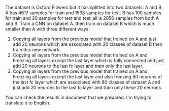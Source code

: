 The dataset is Oxford Flowers but it has splitted into two datasets: A and B. A has 4617 samples for train and 1538 samples for test. B has 100 samples for train and 20 samples for test and test_all is 2056 samples from both A and B.
Train a CNN on dataset A. then train on dataset B which is much smaller than A with three different ways:
<ol>
  <li>
    Copying all layers from the previous model that trained on A and just add 20 neurons which are associated with 20 classes of dataset B then train this new network. 
  </li>
  <li>
    Copying all layers from the previous model that trained on A and Freezing all layers except the last layer which is fully connected and just add 20 neurons to the last fc layer and train only the last layer.
  </li>
  <li>
    Copying all layers from the previous model that trained on A and Freezing all layers except the last layer and also freezing 80 neurons of the last fc layer which are associated with 80 classes of dataset A and just add 20 neurons to the last fc layer and train only these 20 neurons.
  </li>
</ol>

You can check the results in document that we prepared. I'm trying to translate it to English.

